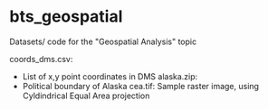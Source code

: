 # bts_geospatial
Datasets/ code for the "Geospatial Analysis" topic

coords_dms.csv:
- List of x,y point coordinates in DMS
alaska.zip:
- Political boundary of Alaska
cea.tif:
Sample raster image, using Cyldindrical Equal Area projection
